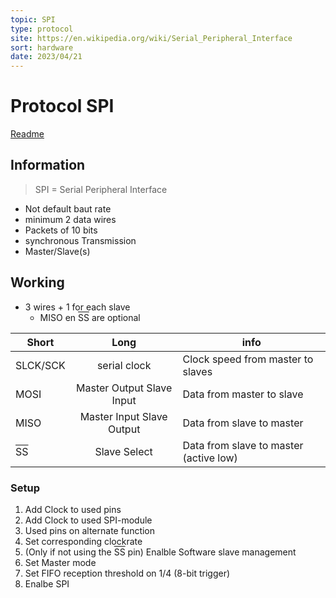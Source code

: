 ```yaml
---
topic: SPI
type: protocol
site: https://en.wikipedia.org/wiki/Serial_Peripheral_Interface
sort: hardware
date: 2023/04/21
---
```


# Protocol SPI
[Readme](../README.md)
## Information

> SPI = Serial Peripheral Interface

- Not default baut rate
- minimum 2 data wires
- Packets of 10 bits
- synchronous Transmission
- Master/Slave(s)

## Working
- 3 wires + 1 for each slave 
  - MISO en <span style="text-decoration:overline">SS</span> are optional
  
| Short                                            |           Long            | info                                    |
| ------------------------------------------------ | :-----------------------: | --------------------------------------- |
| SLCK/SCK                                         |       serial clock        | Clock speed from master to slaves       |
| MOSI                                             | Master Output Slave Input | Data from master to slave               |
| MISO                                             | Master Input Slave Output | Data from slave to master               |
| <span style="text-decoration:overline">SS</span> |       Slave Select        | Data from slave to master  (active low) |

### Setup

1. Add Clock to used pins
2. Add Clock to used SPI-module
3. Used pins on alternate function
4. Set corresponding clockrate
5. (Only if not using the <span style="text-decoration:overline">SS</span> pin) Enalble Software slave management
6. Set Master mode
7. Set FIFO reception threshold on 1/4 (8-bit trigger)
8. Enalbe SPI